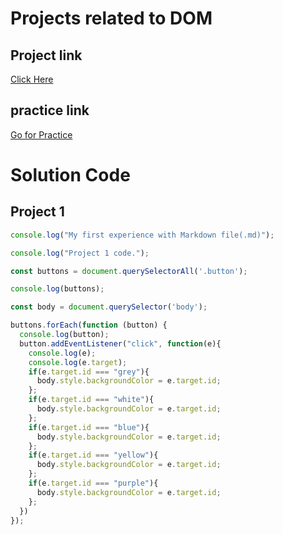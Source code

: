 # Projects related to DOM
## Project link 
[Click Here](https://github.com/bhutuklearning/Firstrepo-Js)

## practice link
[Go for Practice](https://stackblitz.com/edit/dom-project-chaiaurcode?file=index.html)

# Solution Code
## Project 1
```javascript
console.log("My first experience with Markdown file(.md)");

console.log("Project 1 code.");

const buttons = document.querySelectorAll('.button');

console.log(buttons);

const body = document.querySelector('body');

buttons.forEach(function (button) {
  console.log(button);
  button.addEventListener("click", function(e){
    console.log(e);
    console.log(e.target);
    if(e.target.id === "grey"){
      body.style.backgroundColor = e.target.id;
    };
    if(e.target.id === "white"){
      body.style.backgroundColor = e.target.id;
    };
    if(e.target.id === "blue"){
      body.style.backgroundColor = e.target.id;
    };
    if(e.target.id === "yellow"){
      body.style.backgroundColor = e.target.id;
    };
    if(e.target.id === "purple"){
      body.style.backgroundColor = e.target.id;
    };
  })
});

```